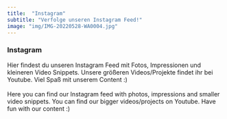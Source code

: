 ```yaml
---
title:  "Instagram"
subtitle: "Verfolge unseren Instagram Feed!"
image: "img/IMG-20220528-WA0004.jpg"
---
```


### Instagram
Hier findest du unseren Instagram Feed mit Fotos, Impressionen und kleineren Video Snippets. Unsere größeren Videos/Projekte findet ihr bei Youtube. Viel Spaß mit unserem Content :)
<br><br>
Here you can find our Instagram feed with photos, impressions and smaller video snippets. You can find our bigger videos/projects on Youtube. Have fun with our content :)


<html>
  <head>
    <title>Embed Instagram Feed</title>
  </head>
  <body>
    <embed-instagram-feed
      url="https://v1.nocodeapi.com/kiam_ellud/instagram/KeSGZAzaMMJkCLfh"
    ></embed-instagram-feed>
  </body>
</html>

<script>
import { html, css, LitElement } from "lit-element";

export class EmbedInstagramFeed extends LitElement {
  static get styles() {
    return css`
      .nc-section {
        font-family: "Avenir", -apple-system, BlinkMacSystemFont, "Segoe UI",
          Roboto, Helvetica, Arial, sans-serif, "Apple Color Emoji",
          "Segoe UI Emoji", "Segoe UI Symbol";
        background-color: #f7fafc;
        padding: 1rem;
      }
      .nc-section a {
        text-decoration: none;
      }
      .nc-container {
        width: 100%;
        margin-left: auto;
        margin-right: auto;
      }
      @media (min-width: 640px) {
        .nc-container {
          max-width: 640px;
        }
      }
      @media (min-width: 768px) {
        .nc-container {
          max-width: 768px;
        }
      }
      @media (min-width: 1024px) {
        .nc-container {
          max-width: 1024px;
        }
      }
      @media (min-width: 1280px) {
        .nc-container {
          max-width: 1280px;
        }
      }
      @media (min-width: 1536px) {
        .nc-container {
          max-width: 1536px;
        }
      }

      .nc-title {
        margin-bottom: 0.75rem;
        display: flex;
        align-items: center;
      }
      .nc-title img {
        width: 38px;
        height: 38px;
        margin-right: 4px;
      }

      .nc-title p {
        font-size: 1.875rem;
        line-height: 2.25rem;
        color: #2d3748;
        font-weight: 600;
        margin: 0;
      }

      .nc-subtitle,
      .nc-caption {
        font-size: 0.875rem;
        line-height: 1.25rem;
        margin-bottom: 0.75rem;
      }

      .nc-caption {
        color: #2d3748;
        overflow: hidden;
        text-overflow: ellipsis;
        white-space: nowrap;
      }

      .nc-feed {
        display: grid;
        grid-template-columns: repeat(1, minmax(0, 1fr));
        gap: 1rem;
      }

      @media (min-width: 640px) {
        .nc-feed {
          grid-template-columns: repeat(2, minmax(0, 1fr));
        }
      }

      @media (min-width: 1024px) {
        .nc-feed {
          grid-template-columns: repeat(4, minmax(0, 1fr));
        }
      }

      .nc-feed-item {
        width: 100%;
        height: 300px;
        background-color: #e2e8f0;
        margin-bottom: 0.5rem;
      }
      .nc-feed-item .nc-insta-image {
        width: 100%;
        height: 300px;
        object-fit: cover;
      }
      .nc-video {
        position: relative;
      }
      .nc-video-player-icon {
        position: absolute;
        top: 50%;
        left: 50%;
        height: 48px;
        width: 48px;
        transform: translate(-50%, -50%);
      }
      .nc-carousel-player-icon {
        position: absolute;
        top: 10%;
        left: 90%;
        height: 35px;
        width: 35px;
        transform: translate(-50%, -50%);
      }
      .nc-error {
        text-align: center;
        background-color: #fed7d7;
        padding: 1rem 0.5rem;
        border-radius: 0.25rem;
      }
    `;
  }

  static get properties() {
    return {
      url: { type: String },
      title: { type: String },
      subtitle: { type: String },
      data: { type: Object },
    };
  }

  constructor() {
    super();
    this.url = "";
    this.title = "Instagram Feed";
    this.subtitle = "Check out our latest feed from instagram";
    this.data = [];
    this.apiError = null;
  }

  connectedCallback() {
    super.connectedCallback();
    this.__getFeed();
  }

  async __getFeed() {
    try {
      const res = await fetch(this.url);
      const ncapiResponse = await res.json();
      this.data = ncapiResponse.data;
    } catch (e) {
      this.apiError = true;
      console.error(e);
    }
  }

  render() {
    let htmlTemplate = "";
    if (this.url && this.url.includes("nocodeapi.com")) {
      htmlTemplate = html`
      <section class="nc-section">
        <div class="nc-container" v-if="url">
          <div class="nc-title">
            <p>${this.title}</p>
          </div>
          <p class="nc-subtitle">${this.subtitle}</p>
          <div class="nc-feed">
            ${this.data.map((item) => {
              if (item.media_type === "IMAGE") {
                return html`
                <a target="_blank" rel="noopener" href="${item.permalink}">
                  <div>
                    <div class="nc-feed-item">
                      <img loading="lazy" src="${item.media_url}" alt="${item.caption}" class="nc-insta-image"/>
                    </div>
                    <p class="nc-caption">${item.caption}</p>
                    </div>
                  </div>
                </a>
                `;
              }
              if (item.media_type === "VIDEO") {
                return html`
                <a target="_blank" rel="noopener" href="${item.permalink}">
                  <div class="nc-feed-item nc-video">
                    <img loading="lazy" src="${item.thumbnail_url}" alt="${item.caption}" class="nc-insta-image"/>
                    <img class="nc-video-player-icon" src="https://api.iconify.design/ph:play-circle-fill.svg" height="24" width="24"/>
                  </div>
                  <p class="nc-caption">${item.caption}</p>
                  </div>
                </a>
                `;
              }
              if (item.media_type === "CAROUSEL_ALBUM") {
                return html`
                <a target="_blank" rel="noopener" href="${item.permalink}">
                  <div>
                    <div class="nc-feed-item nc-video">
                      <img loading="lazy" src="${item.media_url}" alt="${item.caption}" class="nc-insta-image"/>
                      <svg aria-label="Carousel" class="nc-carousel-player-icon" color="rgb(255, 255, 255)" fill="rgb(0, 0, 0)" role="img" viewBox="0 0 48 48">
                      <title>Carousel</title>
                      <path d="M34.8 29.7V11c0-2.9-2.3-5.2-5.2-5.2H11c-2.9 0-5.2 2.3-5.2 5.2v18.7c0 2.9 2.3 5.2 5.2 5.2h18.7c2.8-.1 5.1-2.4 5.1-5.2zM39.2 15v16.1c0 4.5-3.7 8.2-8.2 8.2H14.9c-.6 0-.9.7-.5 1.1 1 1.1 2.4 1.8 4.1 1.8h13.4c5.7 0 10.3-4.6 10.3-10.3V18.5c0-1.6-.7-3.1-1.8-4.1-.5-.4-1.2 0-1.2.6z">
                      </path>
                      </svg>
                    </div>
                    <!--<p class="nc-caption">${item.caption}</p>-->
                    </div>
                  </div>
                </a>
                `;
              }
            })}
        </div>
      </section>
      `;
    } else {
      htmlTemplate = html`
        <section class="nc-section">
          <div class="nc-error">
            <p>Error: Looks like you havent passed the nocode api endpoint</p>
          </div>
        </section>
      `;
    }
    return htmlTemplate;
  }
}
</script>